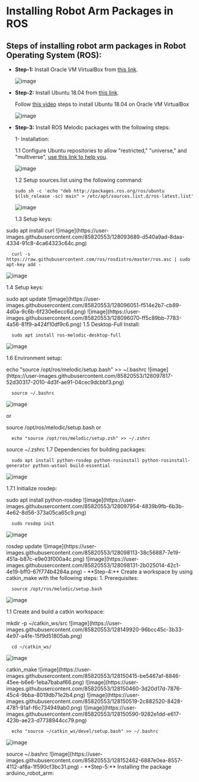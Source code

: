 # Installing Robot Arm Packages in ROS
## Steps of installing robot arm packages in Robot Operating System (ROS):

- **Step-1:**
            Install Oracle VM VirtualBox from [this link](https://www.virtualbox.org/wiki/Downloads).
            
     ![image](https://user-images.githubusercontent.com/85820553/128093150-99c207d5-3751-4e01-809d-2661c634f070.png)




- **Step-2:**
            Install Ubuntu 18.04 from [this link](https://releases.ubuntu.com/18.04).
            
   Follow [this video](https://youtu.be/QbmRXJJKsvs) steps to install Ubuntu 18.04 on Oracle VM VirtualBox
   
   ![image](https://user-images.githubusercontent.com/85820553/128093284-1557b366-e695-40c7-9f92-3767148c40b7.png)




- **Step-3:**
Install ROS Melodic packages with the following steps:

  1- Installation:
  
   1.1 Configure Ubuntu repositories to allow "restricted," "universe," and "multiverse", [use this link to help you](https://youtu.be/NoVWMSCEPoQ).
   
   ![image](https://user-images.githubusercontent.com/85820553/128093579-49b1307b-5dd3-48fe-8325-cbe3e4f4744e.png)


   1.2 Setup sources.list using the following command:
      
      sudo sh -c 'echo "deb http://packages.ros.org/ros/ubuntu $(lsb_release -sc) main" > /etc/apt/sources.list.d/ros-latest.list'
      
   ![image](https://user-images.githubusercontent.com/85820553/128093613-bfdcd5ee-0ed6-43f2-bec0-985b727fd266.png)

   
   1.3 Setup keys:

<!-->
      sudo apt install curl

![image](https://user-images.githubusercontent.com/85820553/128093689-d540a9ad-8daa-4334-91c8-4ca64323c64c.png)

      
<!-->
      curl -s https://raw.githubusercontent.com/ros/rosdistro/master/ros.asc | sudo apt-key add - 
      
   ![image](https://user-images.githubusercontent.com/85820553/128095455-3fd4a162-ec6f-41ea-8ec1-47ef1338ee20.png)

      
      
   1.4 Setup keys:

<!-->
      sudo apt update

![image](https://user-images.githubusercontent.com/85820553/128096051-f514e2b7-cb89-4d0a-9c6b-6f230e6ecc6d.png)


![image](https://user-images.githubusercontent.com/85820553/128096070-ff5c89bb-7783-4a56-81f9-a424f10df9c6.png)


1.5 Desktop-Full Install:
<!-->
      sudo apt install ros-melodic-desktop-full
      
 ![image](https://user-images.githubusercontent.com/85820553/128097688-d2e69847-64c3-4c26-bbb2-cebdd169ffb7.png)

      
 1.6 Environment setup:
 
<!-->
      echo "source /opt/ros/melodic/setup.bash" >> ~/.bashrc

![image](https://user-images.githubusercontent.com/85820553/128097817-52d30317-2010-4d3f-ae91-04cec9dcbbf3.png)



<!-->
      source ~/.bashrc
      
 ![image](https://user-images.githubusercontent.com/85820553/128097856-0eb6a773-eff8-4a2e-b871-a671e3afa16a.png)

 or
 
 <!-->
      source /opt/ros/melodic/setup.bash

or

<!-->
      echo "source /opt/ros/melodic/setup.zsh" >> ~/.zshrc


<!-->
      source ~/.zshrc


 1.7 Dependencies for building packages:



<!-->
      sudo apt install python-rosdep python-rosinstall python-rosinstall-generator python-wstool build-essential
      
![image](https://user-images.githubusercontent.com/85820553/128097911-b827e9a4-8c74-4b12-979b-b8af07208af3.png)

      

1.7.1 Initialize rosdep:


<!-->
      sudo apt install python-rosdep

![image](https://user-images.githubusercontent.com/85820553/128097954-4839b9fb-6b3b-4e62-8d56-373a05ca65c9.png)



<!-->
      sudo rosdep init
      
 ![image](https://user-images.githubusercontent.com/85820553/128098001-77315e38-3fb9-4df8-906c-fe6c2f5e9915.png)

      
      
<!-->
      rosdep update

![image](https://user-images.githubusercontent.com/85820553/128098113-38c56887-7e19-451a-b87c-e9e03f000a4c.png)


![image](https://user-images.githubusercontent.com/85820553/128098131-2b025014-42c1-4e19-bff0-67f774b4284a.png)




- **Step-4:**
Create a workspace by using catkin_make with the following steps:

  1. Prerequisites:

<!-->
      source /opt/ros/melodic/setup.bash
      
 ![image](https://user-images.githubusercontent.com/85820553/128148959-e575584e-bbd9-48d8-b626-7ca56999729a.png)



1.1 Create and build a catkin workspace:


<!-->
      mkdir -p ~/catkin_ws/src

![image](https://user-images.githubusercontent.com/85820553/128149920-96bcc45c-3b33-4e97-a4fe-15f9d51805ab.png)



<!-->
      cd ~/catkin_ws/
      
 ![image](https://user-images.githubusercontent.com/85820553/128150073-4af9d6d2-d2f8-4c85-a5be-738817bb9b8b.png)



<!-->
      catkin_make

![image](https://user-images.githubusercontent.com/85820553/128150415-be5467af-8846-45ee-b6e6-1eba7babaf66.png)
 

![image](https://user-images.githubusercontent.com/85820553/128150460-3d20d17d-7876-45c4-9bba-8019db71e2b4.png)


![image](https://user-images.githubusercontent.com/85820553/128150519-2c882520-8428-4781-91af-f6c734949ab0.png)


![image](https://user-images.githubusercontent.com/85820553/128150590-9282e1dd-e617-423b-ae23-d7738944cc79.png)




<!-->
      echo "source ~/catkin_ws/devel/setup.bash" >> ~/.bashrc
      
      
      
![image](https://user-images.githubusercontent.com/85820553/128152391-83c82d8a-8cf3-431d-bd8b-ecaa2f4ec5d8.png)



<!-->
      source ~/.bashrc

![image](https://user-images.githubusercontent.com/85820553/128152462-6887e0ea-8557-4112-af8a-1f590cf3bc31.png)



- **Step-5:**
Installing the package arduino_robot_arm:
